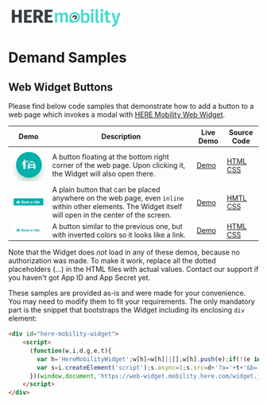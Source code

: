 ![HERE Mobility](logo.png "HERE Mobility")
# Demand Samples

## Web Widget Buttons

Please find below code samples that demonstrate how to add a button to a web page which invokes a modal with [HERE Mobility Web Widget](https://mobility.here.com/products/mobility-web-widget).

| Demo | Description | Live Demo | Source Code |
| --- | --- | --- | --- |
| ![Floating Button](widget/images/btn_float.png "Floating Button") | A button floating at the bottom right corner of the web page. Upon clicking it, the Widget will also open there. | [Demo](https://heremobilitydevelopers.github.io/demand-samples/widget/asset1.html) | [HTML](widget/asset1.html) [CSS](widget/asset.css) |
| ![Inline Button](widget/images/btn_inline.png "Inline Button") | A plain button that can be placed anywhere on the web page, even `inline` within other elements. The Widget itself will open in the center of the screen. | [Demo](https://heremobilitydevelopers.github.io/demand-samples/widget/asset2.html) | [HMTL](widget/asset2.html) [CSS](widget/asset.css) |
| ![Inverted Inline Button](widget/images/btn_inline_inv.png "Inverted Inline Button") | A button similar to the previous one, but with inverted colors so it looks like a link. | [Demo](https://heremobilitydevelopers.github.io/demand-samples/widget/asset3.html) | [HTML](widget/asset3.html) [CSS](widget/asset.css) |

Note that the Widget does *not* load in any of these demos, because no authorization was made.
To make it work, replace all the dotted placeholders (...) in the HTML files with actual values.
Contact our support if you haven't got App ID and App Secret yet.

These samples are provided as-is and were made for your convenience.
You may need to modify them to fit your requirements.
The only mandatory part is the snippet that bootstraps the Widget including its enclosing `div` element:

```html
<div id="here-mobility-widget">
    <script>
      (function(w,i,d,g,e,t){
        var h='HereMobilityWidget';w[h]=w[h]||[];w[h].push(e);if(!(e in w)){w[e]=function(o){w[e].q.push(o)};w[e].q=[{el:g}]}w[e].t=Date.now();
        var s=i.createElement('script');s.async=1;s.src=d+'?a='+t+'&b='+(w[e].t/864e5|0);i.querySelector('#'+g).appendChild(s);
      })(window,document,'https://web-widget.mobility.here.com/widget.js','here-mobility-widget','hmw','...APP_ID...');
    </script>
</div>
```

